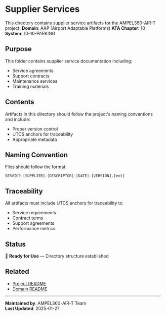 # Supplier Services
This directory contains supplier service artifacts for the AMPEL360-AIR-T project.
**Domain**: AAP (Airport Adaptable Platforms)
**ATA Chapter**: 10
**System**: 10-10-PARKING

## Purpose
This folder contains supplier service documentation including:
- Service agreements
- Support contracts
- Maintenance services
- Training materials

## Contents
Artifacts in this directory should follow the project's naming conventions and include:
- Proper version control
- UTCS anchors for traceability
- Appropriate metadata

## Naming Convention
Files should follow the format:
```
SERVICE-[SUPPLIER]-[DESCRIPTOR]-[DATE]-[VERSION].[ext]
```

## Traceability
All artifacts must include UTCS anchors for traceability to:
- Service requirements
- Contract terms
- Support agreements
- Performance metrics

## Status
🚧 **Ready for Use** — Directory structure established

## Related
- [Project README](../../README.md)
- [Domain README](../../../README.md)

---
**Maintained by**: AMPEL360-AIR-T Team  
**Last Updated**: 2025-01-27
